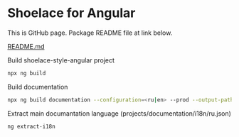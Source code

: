 # Shoelace for Angular

This is GitHub page. Package README file at link below.

[README.md](https://github.com/PavelDymkov/shoelace-style-angular/blob/master/projects/shoelace-style-angular/README.md)

Build shoelace-style-angular project

```sh
npx ng build
```

Build documentation

```sh
npx ng build documentation --configuration=<ru|en> --prod --output-path <...>
```

Extract main documantation language (projects/documentation/i18n/ru.json)

```
ng extract-i18n
```
